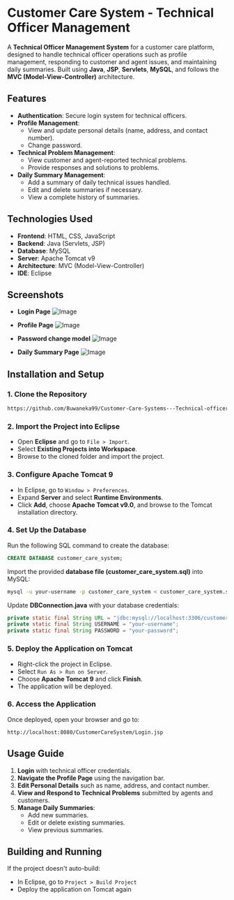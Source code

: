 # Customer Care System - Technical Officer Management

A **Technical Officer Management System** for a customer care platform, designed to handle technical officer operations such as profile management, responding to customer and agent issues, and maintaining daily summaries. Built using **Java**, **JSP**, **Servlets**, **MySQL**, and follows the **MVC (Model-View-Controller)** architecture.

## Features

- **Authentication**: Secure login system for technical officers.
- **Profile Management**:
  - View and update personal details (name, address, and contact number).
  - Change password.
- **Technical Problem Management**:
  - View customer and agent-reported technical problems.
  - Provide responses and solutions to problems.
- **Daily Summary Management**:
  - Add a summary of daily technical issues handled.
  - Edit and delete summaries if necessary.
  - View a complete history of summaries.

## Technologies Used

- **Frontend**: HTML, CSS, JavaScript
- **Backend**: Java (Servlets, JSP)
- **Database**: MySQL
- **Server**: Apache Tomcat v9
- **Architecture**: MVC (Model-View-Controller)
- **IDE**: Eclipse

## Screenshots

- **Login Page**
![Image](https://github.com/user-attachments/assets/5e3943ec-7187-410d-983c-d41aacfa48d3)


- **Profile Page**
![Image](https://github.com/user-attachments/assets/901c5fcd-cc98-4b86-b386-08f80d4afbc8)


- **Password change model**
![Image](https://github.com/user-attachments/assets/900e5906-3aed-4d70-b13b-c01fed884df3)


- **Daily Summary Page**
![Image](https://github.com/user-attachments/assets/e2228714-7afa-44e2-b89b-869cf6b4237c)


## Installation and Setup

### 1. Clone the Repository

```bash
https://github.com/Buwaneka99/Customer-Care-Systems---Technical-officer.git
```

### 2. Import the Project into Eclipse

- Open **Eclipse** and go to `File > Import`.
- Select **Existing Projects into Workspace**.
- Browse to the cloned folder and import the project.

### 3. Configure Apache Tomcat 9

- In Eclipse, go to `Window > Preferences`.
- Expand **Server** and select **Runtime Environments**.
- Click **Add**, choose **Apache Tomcat v9.0**, and browse to the Tomcat installation directory.

### 4. Set Up the Database

Run the following SQL command to create the database:

```sql
CREATE DATABASE customer_care_system;
```

Import the provided **database file (**customer_care_system.sql**)** into MySQL:

```bash
mysql -u your-username -p customer_care_system < customer_care_system.sql
```

Update **DBConnection.java** with your database credentials:

```java
private static final String URL = "jdbc:mysql://localhost:3306/customer_care_system";
private static final String USERNAME = "your-username";
private static final String PASSWORD = "your-password";
```

### 5. Deploy the Application on Tomcat

- Right-click the project in Eclipse.
- Select `Run As > Run on Server`.
- Choose **Apache Tomcat 9** and click **Finish**.
- The application will be deployed.

### 6. Access the Application

Once deployed, open your browser and go to:

```
http://localhost:8080/CustomerCareSystem/Login.jsp
```

## Usage Guide

1. **Login** with technical officer credentials.
2. **Navigate the Profile Page** using the navigation bar.
3. **Edit Personal Details** such as name, address, and contact number.
4. **View and Respond to Technical Problems** submitted by agents and customers.
5. **Manage Daily Summaries**:
   - Add new summaries.
   - Edit or delete existing summaries.
   - View previous summaries.

## Building and Running

If the project doesn't auto-build:

- In Eclipse, go to `Project > Build Project`
- Deploy the application on Tomcat again


